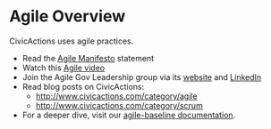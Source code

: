 # Agile Overview

CivicActions uses agile practices.

* Read the [Agile Manifesto](http://agilemanifesto.org/) statement
* Watch this [Agile video](https://www.commoncraft.com/video/agile-methodology)
* Join the Agile Gov Leadership group via its [website](http://www.agilegovleaders.org/) and [LinkedIn](https://www.linkedin.com/grp/home?gid=6642487)
* Read blog posts on CivicActions:
    * <http://www.civicactions.com/category/agile>
    * <http://www.civicactions.com/category/scrum>
* For a deeper dive, visit our [agile-baseline documentation](agile-baseline/introduction.md).
